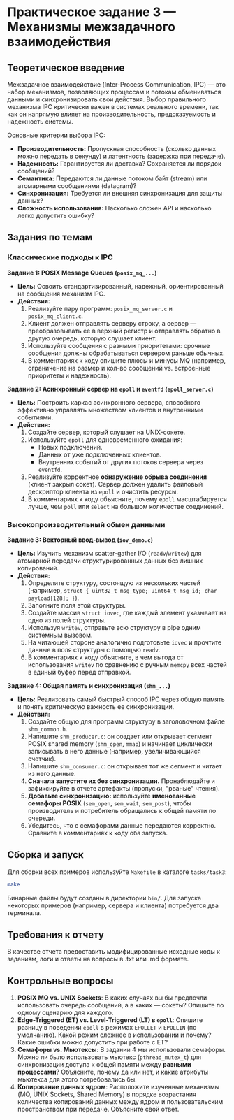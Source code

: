 # Практическое задание 3 — Механизмы межзадачного взаимодействия

## Теоретическое введение

Межзадачное взаимодействие (Inter-Process Communication, IPC) — это набор механизмов, позволяющих процессам и потокам обмениваться данными и синхронизировать свои действия. Выбор правильного механизма IPC критически важен в системах реального времени, так как он напрямую влияет на производительность, предсказуемость и надежность системы.

Основные критерии выбора IPC:
- **Производительность:** Пропускная способность (сколько данных можно передать в секунду) и латентность (задержка при передаче).
- **Надежность:** Гарантируется ли доставка? Сохраняется ли порядок сообщений?
- **Семантика:** Передаются ли данные потоком байт (stream) или атомарными сообщениями (datagram)?
- **Синхронизация:** Требуется ли внешняя синхронизация для защиты данных?
- **Сложность использования:** Насколько сложен API и насколько легко допустить ошибку?

## Задания по темам

### Классические подходы к IPC

**Задание 1: POSIX Message Queues (`posix_mq_...`)**
- **Цель:** Освоить стандартизированный, надежный, ориентированный на сообщения механизм IPC.
- **Действия:**
    1. Реализуйте пару программ: `posix_mq_server.c` и `posix_mq_client.c`.
    2. Клиент должен отправлять серверу строку, а сервер — преобразовывать ее в верхний регистр и отправлять обратно в другую очередь, которую слушает клиент.
    3. Используйте сообщения с разными приоритетами: срочные сообщения должны обрабатываться сервером раньше обычных.
    4. В комментариях к коду опишите плюсы и минусы MQ (например, ограничение на размер и кол-во сообщений vs. встроенные приоритеты и надежность).

**Задание 2: Асинхронный сервер на `epoll` и `eventfd` (`epoll_server.c`)**
- **Цель:** Построить каркас асинхронного сервера, способного эффективно управлять множеством клиентов и внутренними событиями.
- **Действия:**
    1. Создайте сервер, который слушает на UNIX-сокете.
    2. Используйте `epoll` для одновременного ожидания:
        - Новых подключений.
        - Данных от уже подключенных клиентов.
        - Внутренних событий от других потоков сервера через `eventfd`.
    3. Реализуйте корректное **обнаружение обрыва соединения** (клиент закрыл сокет). Сервер должен удалить файловый дескриптор клиента из `epoll` и очистить ресурсы.
    4. В комментариях к коду объясните, почему `epoll` масштабируется лучше, чем `poll` или `select` на большом количестве соединений.

### Высокопроизводительный обмен данными

**Задание 3: Векторный ввод-вывод (`iov_demo.c`)**
- **Цель:** Изучить механизм scatter-gather I/O (`readv`/`writev`) для атомарной передачи структурированных данных без лишних копирований.
- **Действия:**
    1. Определите структуру, состоящую из нескольких частей (например, `struct { uint32_t msg_type; uint64_t msg_id; char payload[128]; }`).
    2. Заполните поля этой структуры.
    3. Создайте массив `struct iovec`, где каждый элемент указывает на одно из полей структуры.
    4. Используя `writev`, отправьте всю структуру в pipe одним системным вызовом.
    5. На читающей стороне аналогично подготовьте `iovec` и прочтите данные в поля структуры с помощью `readv`.
    6. В комментариях к коду объясните, в чем выгода от использования `writev` по сравнению с ручным `memcpy` всех частей в единый буфер перед отправкой.

**Задание 4: Общая память и синхронизация (`shm_...`)**
- **Цель:** Реализовать самый быстрый способ IPC через общую память и понять критическую важность ее синхронизации.
- **Действия:**
    1. Создайте общую для программ структуру в заголовочном файле `shm_common.h`.
    2. Напишите `shm_producer.c`: он создает или открывает сегмент POSIX shared memory (`shm_open`, `mmap`) и начинает циклически записывать в него данные (например, увеличивающийся счетчик).
    3. Напишите `shm_consumer.c`: он открывает тот же сегмент и читает из него данные.
    4. **Сначала запустите их без синхронизации.** Пронаблюдайте и зафиксируйте в отчете артефакты (пропуски, "рваные" чтения).
    5. **Добавьте синхронизацию:** используйте **именованные семафоры POSIX** (`sem_open`, `sem_wait`, `sem_post`), чтобы производитель и потребитель обращались к общей памяти по очереди.
    6. Убедитесь, что с семафорами данные передаются корректно. Сравните в комментариях к коду оба запуска.

## Сборка и запуск

Для сборки всех примеров используйте `Makefile` в каталоге `tasks/task3`:
```bash
make
```
Бинарные файлы будут созданы в директории `bin/`. Для запуска некоторых примеров (например, сервера и клиента) потребуется два терминала.

## Требования к отчету

В качестве отчета предоставить модифицированные исходные коды к заданиям, логи и ответы на вопросы в .txt или .md формате.

## Контрольные вопросы

1.  **POSIX MQ vs. UNIX Sockets**: В каких случаях вы бы предпочли использовать очередь сообщений, а в каких — сокеты? Опишите по одному сценарию для каждого.
2.  **Edge-Triggered (ET) vs. Level-Triggered (LT) в `epoll`**: Опишите разницу в поведении `epoll` в режимах `EPOLLET` и `EPOLLIN` (по умолчанию). Какой режим сложнее в использовании и почему? Какие ошибки можно допустить при работе с ET?
3.  **Семафоры vs. Мьютексы**: В задании 4 мы использовали семафоры. Можно ли было использовать мьютекс (`pthread_mutex_t`) для синхронизации доступа к общей памяти между **разными процессами**? Объясните, почему да или нет, и какие атрибуты мьютекса для этого потребовались бы.
4.  **Копирование данных ядром**: Расположите изученные механизмы (MQ, UNIX Sockets, Shared Memory) в порядке возрастания количества копирований данных между ядром и пользовательским пространством при передаче. Объясните свой ответ.